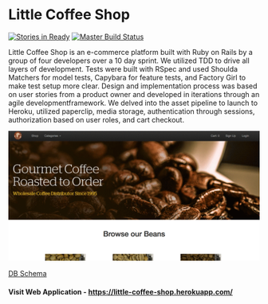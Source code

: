 # Little Coffee Shop

[![Stories in Ready](https://badge.waffle.io/iamchrissmith/little-shop.svg?label=ready&title=Ready)](http://waffle.io/iamchrissmith/little-shop) [![Master Build Status](https://semaphoreci.com/api/v1/iamchrissmith/little-shop/branches/development/badge.svg)](https://semaphoreci.com/iamchrissmith/little-shop)

Little Coffee Shop is an e-commerce platform built with Ruby on Rails by a group of four developers over a 10 day sprint. We utilized TDD to drive all layers of development. Tests were built with RSpec and used Shoulda Matchers for model tests, Capybara for feature tests, and Factory Girl to make test setup more clear. Design and implementation process was based on user stories from a product owner and developed in iterations through an agile developmentframework. We delved into the asset pipeline to launch to Heroku, utilized paperclip, media storage, authentication through sessions, authorization based on user roles, and cart checkout.

![Admin User Demo](https://github.com/adamgunther1/little-shop/blob/master/read_me/little_coffee_shop_admin.gif "Admin User Demo")

[DB Schema](http://ondras.zarovi.cz/sql/demo/?keyword=caat-little-shop)

#### Visit Web Application - https://little-coffee-shop.herokuapp.com/